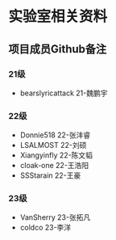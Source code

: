 # 实验室相关资料

## 项目成员Github备注

### 21级

- bearslyricattack 21-魏鹏宇

### 22级

- Donnie518 22-张沣睿
- LSALMOST 22-刘硕
- Xiangyinfly 22-陈文韬
- cloak-one 22-王浩阳
- SSStarain 22-王豪

### 23级

- VanSherry 23-张拓凡
- coldco 23-李洋
